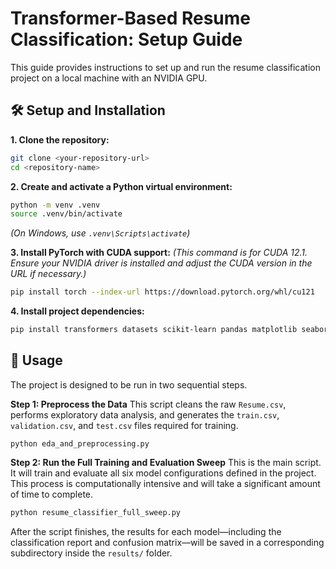 # Transformer-Based Resume Classification: Setup Guide
This guide provides instructions to set up and run the resume classification project on a local machine with an NVIDIA GPU.
## 🛠️ Setup and Installation

**1. Clone the repository:**

```bash
git clone <your-repository-url>
cd <repository-name>
```

**2. Create and activate a Python virtual environment:**

```Bash
python -m venv .venv
source .venv/bin/activate
```
_(On Windows, use `.venv\Scripts\activate`)_

**3. Install PyTorch with CUDA support:** _(This command is for CUDA 12.1. Ensure your NVIDIA driver is installed and adjust the CUDA version in the URL if necessary.)_

```bash
pip install torch --index-url https://download.pytorch.org/whl/cu121
```

**4. Install project dependencies:**
```bash
pip install transformers datasets scikit-learn pandas matplotlib seaborn nltk accelerate protobuf
```


## 🚀 Usage

The project is designed to be run in two sequential steps.

**Step 1: Preprocess the Data** This script cleans the raw `Resume.csv`, performs exploratory data analysis, and generates the `train.csv`, `validation.csv`, and `test.csv` files required for training.

```
python eda_and_preprocessing.py
```

**Step 2: Run the Full Training and Evaluation Sweep** This is the main script. It will train and evaluate all six model configurations defined in the project. This process is computationally intensive and will take a significant amount of time to complete.

```Bash
python resume_classifier_full_sweep.py
```

After the script finishes, the results for each model—including the classification report and confusion matrix—will be saved in a corresponding subdirectory inside the `results/` folder.